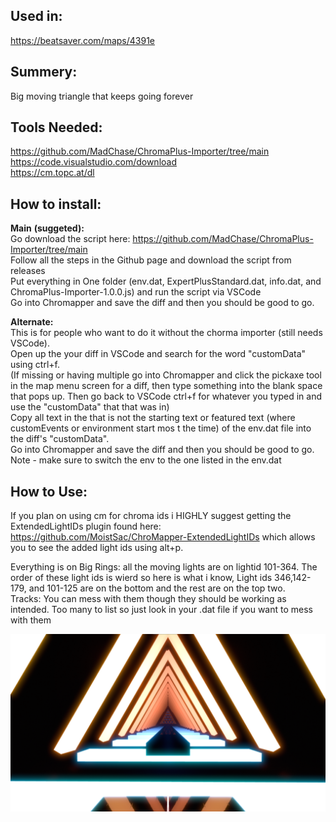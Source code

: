 ## Used in:  
https://beatsaver.com/maps/4391e

## Summery:  
Big moving triangle that keeps going forever

## Tools Needed:     
https://github.com/MadChase/ChromaPlus-Importer/tree/main     
https://code.visualstudio.com/download    
https://cm.topc.at/dl     

## How to install:  
**Main** **(suggeted):**    
Go download the script here: https://github.com/MadChase/ChromaPlus-Importer/tree/main  
Follow all the steps in the Github page and download the script from releases  
Put everything in One folder (env.dat, ExpertPlusStandard.dat, info.dat, and ChromaPlus-Importer-1.0.0.js) and run the script via VSCode   
Go into Chromapper and save the diff and then you should be good to go.

**Alternate:**    
This is for people who want to do it without the chorma importer (still needs VSCode).    
Open up the your diff in VSCode and search for the word "customData" using ctrl+f.   
(If missing or having multiple go into Chromapper and click the pickaxe tool in the map menu screen for a diff, then type something into the blank space that pops up. Then go back to VSCode ctrl+f for whatever you typed in and use the "customData" that that was in)    
Copy all text in the that is not the starting text or featured text (where customEvents or environment start mos t the time) of the env.dat file into the diff's "customData".    
Go into Chromapper and save the diff and then you should be good to go.      
Note - make sure to switch the env to the one listed in the env.dat


## How to Use:  
If you plan on using cm for chroma ids i HIGHLY suggest getting the ExtendedLightIDs plugin found here: https://github.com/MoistSac/ChroMapper-ExtendedLightIDs which allows you to see the added light ids using alt+p.   

Everything is on Big Rings: all the moving lights are on lightid 101-364. The order of these light ids is wierd so here is what i know, Light ids 346,142-179, and 101-125 are on the bottom and the rest are on the top two.  
Tracks: You can mess with them though they should be working as intended. Too many to list so just look in your .dat file if you want to mess with them   

![Alt text](PIC.png)
